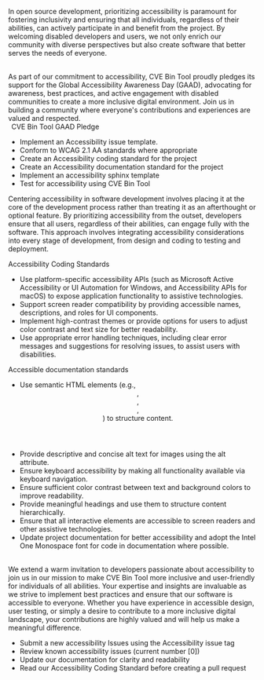 In open source development, prioritizing accessibility is paramount for fostering inclusivity and ensuring that all individuals, regardless of their abilities, can actively participate in and benefit from the project. By welcoming disabled developers and users, we not only enrich our community with diverse perspectives but also create software that better serves the needs of everyone.  
   

As part of our commitment to accessibility, CVE Bin Tool proudly pledges its support for the Global Accessibility Awareness Day (GAAD), advocating for awareness, best practices, and active engagement with disabled communities to create a more inclusive digital environment. Join us in building a community where everyone's contributions and experiences are valued and respected.  
 
CVE Bin Tool GAAD Pledge 
 - Implement an Accessibility issue template.  
 - Conform to WCAG 2.1 AA standards where appropriate 
 - Create an Accessibility coding standard for the project 
 - Create an Accessibility documentation standard for the project  
 - Implement an accessibility sphinx template 
 - Test for accessibility using CVE Bin Tool 
  
  

Centering accessibility in software development involves placing it at the core of the development process rather than treating it as an afterthought or optional feature. By prioritizing accessibility from the outset, developers ensure that all users, regardless of their abilities, can engage fully with the software. This approach involves integrating accessibility considerations into every stage of development, from design and coding to testing and deployment.   

Accessibility Coding Standards 

 - Use platform-specific accessibility APIs (such as Microsoft Active Accessibility or UI Automation for Windows, and Accessibility APIs for macOS) to expose application functionality to assistive technologies. 
 - Support screen reader compatibility by providing accessible names, descriptions, and roles for UI components. 
 - Implement high-contrast themes or provide options for users to adjust color contrast and text size for better readability. 
 - Use appropriate error handling techniques, including clear error messages and suggestions for resolving issues, to assist users with disabilities. 

Accessible documentation standards 

 - Use semantic HTML elements (e.g., <header>, <nav>, <main>, <footer>) to structure content. 
 - Provide descriptive and concise alt text for images using the alt attribute. 
 - Ensure keyboard accessibility by making all functionality available via keyboard navigation. 
 - Ensure sufficient color contrast between text and background colors to improve readability. 
 - Provide meaningful headings and use them to structure content hierarchically. 
 - Ensure that all interactive elements are accessible to screen readers and other assistive technologies. 
 - Update project documentation for better accessibility and adopt the Intel One Monospace font for code in documentation where possible.  
  
 
We extend a warm invitation to developers passionate about accessibility to join us in our mission to make CVE Bin Tool more inclusive and user-friendly for individuals of all abilities. Your expertise and insights are invaluable as we strive to implement best practices and ensure that our software is accessible to everyone. Whether you have experience in accessible design, user testing, or simply a desire to contribute to a more inclusive digital landscape, your contributions are highly valued and will help us make a meaningful difference.  

 - Submit a new accessibility Issues using the Accessibility issue tag 
 - Review known accessibility issues (current number [0])  
 - Update our documentation for clarity and readability 
 - Read our Accessibility Coding Standard before creating a pull request 
